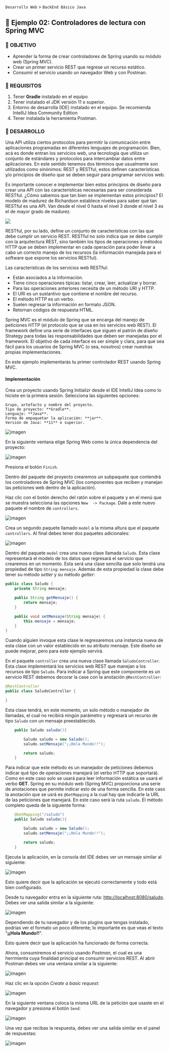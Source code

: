 `Desarrollo Web` > `BackEnd Básico Java`

## 🧠 Ejemplo 02: Controladores de lectura con Spring MVC

### 🎯 OBJETIVO

- Aprender la forma de crear controladores de Spring usando su módulo web (Spring MVC).
- Crear un primer servicio REST que regrese un recurso estático.
- Consumir el servicio usando un navegador Web y con Postman.


### 📃 REQUISITOS

1. Tener **Gradle** instalado en el equipo
1. Tener instalado el JDK versión 11 o superior.
1. Entorno de desarrolla (IDE) instalado en el equipo. Se recomienda IntelliJ Idea Community Edition
1. Tener instalada la herramienta Postman.

### 🎩 DESARROLLO

Una API utiliza ciertos protocolos para permitir la comunicación entre aplicaciones programadas en diferentes lenguajes de programación. Bien, acá es donde entran los servicios web, una tecnología que utiliza un conjunto de estándares y protocolos para intercambiar datos entre aplicaciones. En este sentido tenemos dos términos que usualmente son utilizados como sinónimos: REST y RESTful, estos definen características y/o principios de diseño que se deben seguir para programar servicios web.

Es importante conocer e implementar bien estos principios de diseño para crear una API con las características necesarias para ser considerada RESTful. ¿Cómo sabemos que tan bien se implementan estos principios? El modelo de madurez de Richardson establece niveles para saber qué tan RESTful es una API. Van desde el nivel 0 hasta el nivel 3 donde el nivel 3 es el de mayor grado de madurez. 

![](img/img_01.png)

RESTful, por su lado, define un conjunto de características con las que debe cumplir un servicio REST. RESTful no solo indica que se debe cumplir con la arquitectura REST, sino también los tipos de operaciones y métodos HTTP que se deben implementar en cada operación para poder llevar a cabo un correcto manejo de los recursos (la información manejada para el software que expone los servicios RESTful).

Las características de los servicios web RESTful:

- Están asociados a la información.
- Tiene cinco operaciones típicas: listar, crear, leer, actualizar y borrar.
- Para las operaciones anteriores necesita de un método URI y HTTP.
- El URI es un sustantivo que contiene el nombre del recurso.
- El método HTTP es un verbo.
- Suelen regresar la información en formato JSON.
- Retornan códigos de respuesta HTML.


Spring MVC es el módulo de Spring que se encarga del manejo de peticiones HTTP (el protocolo que se usa en los servicios web REST). El framework define una serie de interfaces que siguen el patrón de diseño Strategy para todas las responsabilidades que deben ser manejadas por el framework. El objetivo de cada interface es ser simple y clara, para que sea fácil para los usuarios de Spring MVC (o sea, nosotros) crear nuestras propias implementaciones.

En este ejemplo implementarás tu primer controlador REST usando Spring MVC.

#### Implementación

Crea un proyecto usando Spring Initializr desde el IDE IntelliJ Idea como lo hiciste en la primera sesión. Selecciona las siguientes opciones:

    Grupo, artefacto y nombre del proyecto.
    Tipo de proyecto: **Gradle**.
    Lenguaje: **Java**.
    Forma de empaquetar la aplicación: **jar**.
    Versión de Java: **11** o superior.

![imagen](img/img_02.png)

En la siguiente ventana elige Spring Web como la única dependencia del proyecto:

![imagen](img/img_03.png)

Presiona el botón `Finish`.

Dentro del paquete del proyecto crearemos un subpaquete que contendrá los controladores de Spring MVC (los componentes que reciben y manejan las peticiones web dentro de la aplicación).

Haz clic con el botón derecho del ratón sobre el paquete y en el menú que se muestra selecciona las opciones `New  -> Package`. Dale a este nuevo paquete el nombre de `controllers`.

![imagen](img/img_04.png)

Crea un segundo paquete llamado `model` a la misma altura que el paquete `controllers`. Al final debes tener dos paquetes adicionales:

![imagen](img/img_05.png)

Dentro del paquete `model` crea una nueva clase llamada `Saludo`. Esta clase representará el modelo de los datos que regresará el servicio que crearemos en un momento. Esta será una clase sencilla que solo tendrá una propiedad de tipo `String`: `mensaje`. Además de esta propiedad la clase debe tener su método *setter* y su método *getter*:    

```java
public class Saludo {
    private String mensaje;

    public String getMensaje() {
        return mensaje;
    }

    public void setMensaje(String mensaje) {
        this.mensaje = mensaje;
    }
}
```

Cuando alguien invoque esta clase le regresaremos una instancia nueva de esta clase con un valor establecido en su atributo mensaje. Este diseño se puede mejorar, pero para este ejemplo servirá.

En el paquete `controller` crea una nueva clase llamada `SaludoController`. Esta clase implementará los servicios web REST que manejan a los recursos de tipo `Saludo`. Para indicar a Spring que este componente es un servicio REST debemos decorar la case con la anotación `@RestController`:

```java
@RestController
public class SaludoController {

}
```

Esta clase tendrá, en este momento, un  solo método o manejador de llamadas, el cual no recibirá ningún parámetro y regresará un recurso de tipo `Saludo` con un mensaje preestablecido.

```java
    public Saludo saluda(){

        Saludo saludo = new Saludo();
        saludo.setMensaje("¡¡Hola Mundo!!");

        return saludo;
    }
```

Para indicar que este método es un manejador de peticiones debemos indicar qué tipo de operaciones manejará (el verbo HTTP que soportará). Como en este caso solo se usará para leer información estática se usará el verbo **GET**. Spring en su módulo web (Spring MVC) proporciona una serie de anotaciones que permite indicar esto de una forma sencilla. En este caso la anotación que se usrá es `@GetMapping` a la cual hay que indicarle la URL de las peticiones que manejará. En este caso será la ruta `saludo`. El método completo queda de la siguiente forma:

```java
    @GetMapping("/saludo")
    public Saludo saluda(){

        Saludo saludo = new Saludo();
        saludo.setMensaje("¡¡Hola Mundo!!");

        return saludo;
    }
```

Ejecuta la aplicación, en la consola del IDE debes ver un mensaje similar al siguiente:

![imagen](img/img_06.png)

Esto quiere decir que la aplicación se ejecutó correctamente y todo está bien configurado.

Desde tu navegador entra en la siguiente ruta: [http://localhost:8080/saludo](http://localhost:8080/saludo). Debes ver una salida similar a la siguiente:

![imagen](img/img_07.png)

Dependiendo de tu navegador y de los plugins que tengas instalado, podrías ver el formato un poco diferente; lo importante es que veas el texto "**¡¡Hola Mundo!!**".

Esto quiere decir que la aplicación ha funcionado de forma correcta.

Ahora, consumiremos el servicio usando *Postman*, el cual es una herrmienta cuya finalidad principal es consumir servicios REST. Al abrir Postman debes ver una ventana similar a la siguiente:

![imagen](img/img_08.png)

Haz clic en la opción *Create a basic request*:

![imagen](img/img_09.png)

En la siguiente ventana coloca la misma URL de la petición que usaste en el navegador y presiona el botón `Send`:

![imagen](img/img_10.png)

Una vez que recibas la respuesta, debes ver una salida similar en el panel de respuestas:

![imagen](img/img_11.png)
